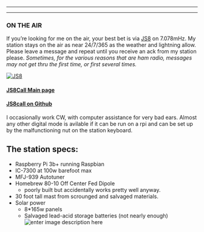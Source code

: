 
  

----------

----------

### ON THE AIR

If you’re looking for me on the air, your best bet is via  [JS8](http://js8call.com/)  on 7.078mHz. My station stays on the air as near 24/7/365 as the weather and lightning allow. Please leave a message and repeat until you receive an ack from my station please.  _Sometimes, for the various reasons that are ham radio, messages may not get thru the first time, or first several times._

[![JS8](https://i.postimg.cc/sxdKgfqk/web-header-2-1024x165.png)](http://js8call.com/)

#### [JS8Call Main page](http://js8call.com/)

#### [JS8call on Github](https://github.com/jsherer/ft8call)

I occasionally work CW, with computer assistance for very bad ears. Almost any other digital mode is avilable if it can be run on a rpi and can be set up by the malfunctioning nut on the station keyboard.



## The station specs:

-   Raspberry Pi 3b+ running Raspbian
-   IC-7300 at 100w barefoot max
-   MFJ-939 Autotuner
-   Homebrew 80-10 Off Center Fed Dipole
	- poorly built but accidentally works pretty well anyway.
-   30 foot tall mast from scrounged and salvaged materials.  
- Solar power
	- 8*165w panels
	- Salvaged lead-acid storage batteries (not nearly enough)
    ![enter image description here](https://i.postimg.cc/hv6yxbX5/309520-1.jpg)
<!--stackedit_data:
eyJoaXN0b3J5IjpbMTU1NDk3ODQxXX0=
-->